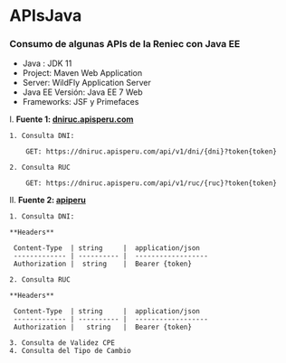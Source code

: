 # APIsJava
### Consumo de algunas APIs de la Reniec con Java EE

* Java : JDK 11
* Project: Maven Web Application
* Server: WildFly Application Server
* Java EE Versión: Java EE 7 Web
* Frameworks: JSF y Primefaces

I. **Fuente 1: [dniruc.apisperu.com](https://dniruc.apisperu.com/api/v1/dni/)**

	1. Consulta DNI:

		GET: https://dniruc.apisperu.com/api/v1/dni/{dni}?token{token}

	2. Consulta RUC

		GET: https://dniruc.apisperu.com/api/v1/ruc/{ruc}?token{token}


II. **Fuente 2: [apiperu](https://apiperu.dev/)**


	1. Consulta DNI:

	**Headers**

	 Content-Type  | string     |  application/json
	 ------------- | ---------- |  ------------------
	 Authorization |  string    |  Bearer {token}

	2. Consulta RUC

	**Headers**

	 Content-Type  | string     |  application/json
	 ------------- | ---------- |  ------------------
	 Authorization |   string   |  Bearer {token}

	3. Consulta de Validez CPE
	4. Consulta del Tipo de Cambio